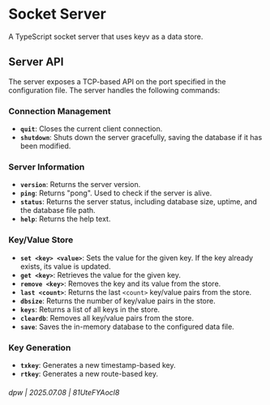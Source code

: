 # Socket Server

A TypeScript socket server that uses keyv as a data store.

## Server API

The server exposes a TCP-based API on the port specified in the configuration file. The server handles the following commands:

### Connection Management

*   **`quit`**: Closes the current client connection.
*   **`shutdown`**: Shuts down the server gracefully, saving the database if it has been modified.

### Server Information

*   **`version`**: Returns the server version.
*   **`ping`**: Returns "pong". Used to check if the server is alive.
*   **`status`**: Returns the server status, including database size, uptime, and the database file path.
*   **`help`**: Returns the help text.

### Key/Value Store

*   **`set <key> <value>`**: Sets the value for the given key. If the key already exists, its value is updated.
*   **`get <key>`**: Retrieves the value for the given key.
*   **`remove <key>`**: Removes the key and its value from the store.
*   **`last <count>`**: Returns the last `<count>` key/value pairs from the store.
*   **`dbsize`**: Returns the number of key/value pairs in the store.
*   **`keys`**: Returns a list of all keys in the store.
*   **`cleardb`**: Removes all key/value pairs from the store.
*   **`save`**: Saves the in-memory database to the configured data file.

### Key Generation

*   **`txkey`**: Generates a new timestamp-based key.
*   **`rtkey`**: Generates a new route-based key.

###### dpw | 2025.07.08 | 81UteFYAocl8
